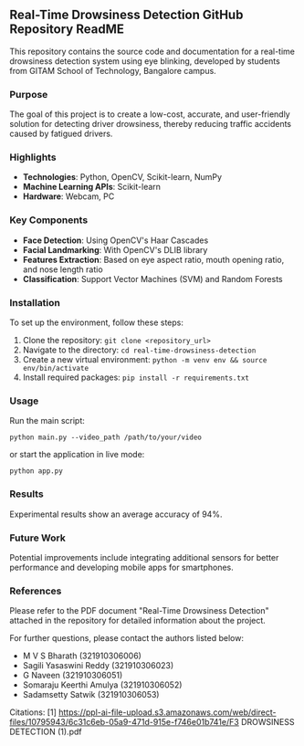 ## Real-Time Drowsiness Detection GitHub Repository ReadME

This repository contains the source code and documentation for a real-time drowsiness detection system using eye blinking, developed by students from GITAM School of Technology, Bangalore campus.

### Purpose
The goal of this project is to create a low-cost, accurate, and user-friendly solution for detecting driver drowsiness, thereby reducing traffic accidents caused by fatigued drivers.

### Highlights
- **Technologies**: Python, OpenCV, Scikit-learn, NumPy
- **Machine Learning APIs**: Scikit-learn
- **Hardware**: Webcam, PC

### Key Components
- **Face Detection**: Using OpenCV's Haar Cascades
- **Facial Landmarking**: With OpenCV's DLIB library
- **Features Extraction**: Based on eye aspect ratio, mouth opening ratio, and nose length ratio
- **Classification**: Support Vector Machines (SVM) and Random Forests

### Installation
To set up the environment, follow these steps:

1. Clone the repository: `git clone <repository_url>`
2. Navigate to the directory: `cd real-time-drowsiness-detection`
3. Create a new virtual environment: `python -m venv env && source env/bin/activate`
4. Install required packages: `pip install -r requirements.txt`

### Usage
Run the main script:
```
python main.py --video_path /path/to/your/video
```
or start the application in live mode:
```
python app.py
```

### Results
Experimental results show an average accuracy of 94%.

### Future Work
Potential improvements include integrating additional sensors for better performance and developing mobile apps for smartphones.

### References
Please refer to the PDF document "Real-Time Drowsiness Detection" attached in the repository for detailed information about the project.

For further questions, please contact the authors listed below:

- M V S Bharath (321910306006)
- Sagili Yasaswini Reddy (321910306023)
- G Naveen (321910306051)
- Somaraju Keerthi Amulya (321910306052)
- Sadamsetty Satwik (321910306053)

Citations:
[1] https://ppl-ai-file-upload.s3.amazonaws.com/web/direct-files/10795943/6c31c6eb-05a9-471d-915e-f746e01b741e/F3 DROWSINESS DETECTION (1).pdf
